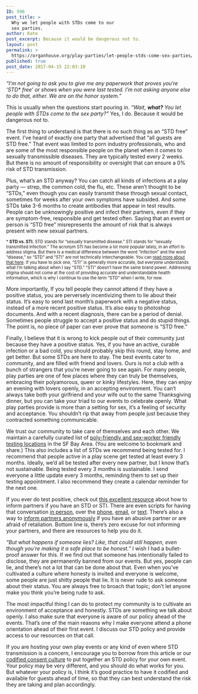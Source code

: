 ```yaml
---
ID: 596
post_title: >
  Why we let people with STDs come to our
  sex parties.
author: Kate
post_excerpt: Because it would be dangerous not to.
layout: post
permalink: >
  https://organhouse.org/play-parties/let-people-stds-come-sex-parties/
published: true
post_date: 2017-04-15 22:03:10
---
```

<em>“I’m not going to ask you to give me any paperwork that proves you‘re ‘STD* free’ or shows when you were last tested. I’m not asking anyone else to do that, either. We are on the honor system.”</em>

This is usually when the questions start pouring in. <em>“Wait, <strong>what?</strong> You let people with STDs come to the sex party?”</em> Yes, I do. Because it would be dangerous not to.

The first thing to understand is that there is no such thing as an “STD free” event. I’ve heard of exactly one party that advertised that “all guests are STD free.” That event was limited to porn industry professionals, who and are some of the most responsible people on the planet when it comes to sexually transmissible diseases. They are typically tested every 2 weeks. But there is no amount of responsibility or oversight that can ensure a 0% risk of STD transmission.

Plus, what’s an STD anyway? You can catch all kinds of infections at a play party — strep, the common cold, the flu, etc. These aren’t thought to be “STDs,” even though you can easily transmit these through sexual contact, sometimes for weeks after your own symptoms have subsided. And some STDs take 3-6 months to create antibodies that appear in test results. People can be unknowingly positive and infect their partners, even if they are symptom-free, responsible and get tested often. Saying that an event or person is “STD free” misrepresents the amount of risk that is always present with new sexual partners.

<span style="font-size: .8em; background-color: #fffafa;">* <strong>STD vs. STI.</strong> STD stands for “sexually transmitted disease.” STI stands for “sexually transmitted infection.” The acronym STI has become a lot more popular lately, in an effort to address stigma. But there is a medical difference between the word “infection” and the word “disease,” so “STD” and “STI” are not technically interchangeable. You can <a href="https://www.stdcheck.com/blog/std-vs-sti-whats-the-difference/" target="_blank" rel="noopener">read more about that here</a>. If you have to pick one, “STI” is generally more accurate, but everyone understands what I’m talking about when I say “STD.” “STI” doesn’t have the same brand power. Addressing stigma should not come at the cost of providing accurate and understandable health information, which is why I continue to use the term “STD” when I write, for now.</span>

More importantly, If you tell people they cannot attend if they have a positive status, you are perversely incentivizing them to lie about their status. It’s easy to send last month’s paperwork with a negative status, instead of a more recent positive status. It’s also easy to photoshop documents. And with a recent diagnosis, there can be a period of denial. Sometimes people struggle to accept a positive status and do stupid things. The point is, no piece of paper can ever prove that someone is “STD free.”

Finally, I believe that it is wrong to kick people out of their community just because they have a positive status. Yes, if you have an active, curable infection or a bad cold, you should probably skip this round, stay home, and get better. But some STDs are here to stay. The best events cater to community, and are filled with friend and lovers. Ours is not a club with a bunch of strangers that you’re never going to see again. For many people, play parties are one of few places where they can truly be themselves, embracing their polyamorous, queer or kinky lifestyles. Here, they can enjoy an evening with lovers openly, in an accepting environment. You can’t always take both your girlfriend and your wife out to the same Thanksgiving dinner, but you can take your triad to our events to celebrate openly. What play parties provide is more than a setting for sex, it’s a feeling of security and acceptance. You shouldn’t rip that away from people just because they contracted something communicable.

We trust our community to take care of themselves and each other. We maintain a carefully curated list of <a href="http://bit.ly/2e24qWd" target="_blank" rel="noopener">poly-friendly and sex-worker friendly testing locations</a> in the SF Bay Area. (You are welcome to bookmark and share.) This also includes a list of STDs we recommend being tested for. I recommend that people active in a play scene get tested at least every 3 months. Ideally, we’d all be tested after every new partner, but I know that’s not sustainable. Being tested every 3 months is sustainable. I send everyone a little update every 3 months, reminding them to set up their testing appointment. I also recommend they create a calendar reminder for the next one.

If you ever do test positive, check out <a href="http://bit.ly/2mVDTKJ" target="_blank" rel="noopener">this excellent resource</a> about how to inform partners if you have an STD or STI. There are even scripts for having that conversation <a href="http://bit.ly/2dapo5F" target="_blank" rel="noopener">in person</a>, over the <a href="http://bit.ly/2oLbTOu" target="_blank" rel="noopener">phone</a>, <a href="http://bit.ly/2oCgfXw" target="_blank" rel="noopener">email</a>, or <a href="http://bit.ly/29T5CYl" target="_blank" rel="noopener">text</a>. There’s also a way to <a href="http://bit.ly/2mVDTKJ" target="_blank" rel="noopener">inform partners anonymously</a> if you have an abusive partner or are afraid of retaliation. Bottom line is, there’s zero excuse for not informing your partners, and there are resources to help you do it.

<em>“But what happens if someone lies? Like, that could still happen, even though you’re making it a safe place to be honest.”</em> I wish I had a bullet-proof answer for this. If we find out that someone has intentionally failed to disclose, they are permanently banned from our events. But yes, people can lie, and there’s not a lot that can be done about that. Even when you’ve cultivated a culture where honesty is invited and everyone is welcome, some people are just shitty people that lie. It is never rude to ask someone about their status. You are always free to broach that topic; don’t let anyone make you think you’re being rude to ask.

The most impactful thing I can do to protect my community is to cultivate an environment of acceptance and honestly. STDs are something we talk about openly. I also make sure that everyone is aware of our policy ahead of the events. That’s one of the main reasons why I make everyone attend a phone orientation ahead of their first event. I discuss our STD policy and provide access to our resources on that call.

If you are hosting your own play events or any kind of even where STD transmission is a concern, I encourage you to borrow from this article or our <a href="http://bit.ly/2polzwd" target="_blank" rel="noopener">codified consent culture</a> to put together an STD policy for your own event. Your policy may be very different, and you should do what works for you. But whatever your policy is, I think it’s good practice to have it codified and available for guests ahead of time, so that they can best understand the risk they are taking and plan accordingly.
